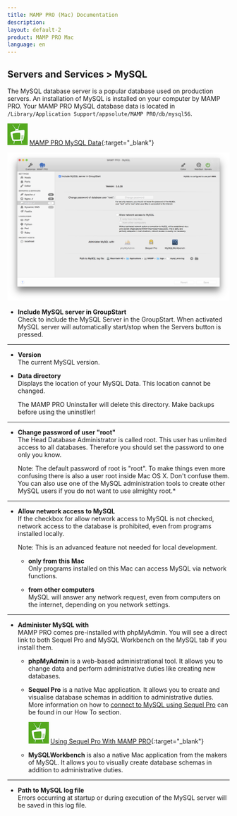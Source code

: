 ```yaml
---
title: MAMP PRO (Mac) Documentation
description: 
layout: default-2
product: MAMP PRO Mac
language: en
---
```


## Servers and Services > MySQL

The MySQL database server is a popular database used on production servers. An installation of MySQL is installed on your computer by MAMP PRO. Your MAMP PRO MySQL database data is located in `/Library/Application Support/appsolute/MAMP PRO/db/mysql56`.

![MAMP](../../Videos/MAMPtv.png) [MAMP PRO MySQL Data](https://www.youtube.com/watch?v=ZRHJy2K4yzc){:target="_blank"}

![MAMP](MySQL.png)

*  **Include MySQL server in GroupStart**  
   Check to include the MySQL Server in the GroupStart. When activated MySQL server will automatically start/stop when the Servers button is pressed.

---

*  **Version**  
   The current MySQL version.

*  **Data directory**  
   Displays the location of your MySQL Data. This location cannot be changed.
   <div class="alert" role="alert">
   The MAMP PRO Uninstaller will delete this directory. Make backups before using the uninstller!
   </div>

---

*  **Change password of user "root"**  
   The Head Database Administrator is called root. This user has unlimited access to all databases.
   Therefore you should set the password to one only you know.  
   
   <div class="alert" role="alert"> 
   Note: The default password of root is "root". To make things even more confusing there is also a user root inside Mac        OS X. Don't confuse them. You can also use one of the MySQL administration tools to create other MySQL users if you do not    want to use almighty root.*
   </div>

---

*  **Allow network access to MySQL**  
   If the checkbox for allow network access to MySQL is not checked, network access to the database is prohibited,
   even from programs installed locally.

   <div class="alert" role="alert"> 
   Note: This is an advanced feature not needed for local development.
   </div>
   
    *  **only from this Mac**  
       Only programs installed on this Mac can access MySQL via network functions.

    *  **from other computers**  
       MySQL will answer any network request, even from computers on the internet, depending on you network settings.

---

*  **Administer MySQL with**  
   MAMP PRO comes pre-installed with phpMyAdmin. You will see a direct link to both Sequel Pro and MySQL Workbench on the MySQL tab if you install them.

    *  **phpMyAdmin** is a web-based administrational tool. It allows you to change data and perform administrative duties
       like creating new databases.

    *  **Sequel Pro** is a native Mac application. It allows you to create and visualise database schemas in addition
       to administrative duties. More information on how to [connect to MySQL using Sequel Pro](../../How-Tos#connect_using_sequel_pro) can be found in our How To section.
       
       ![MAMP](../../Videos/MAMPtv.png) [Using Sequel Pro With MAMP PRO](https://www.youtube.com/watch?v=MyNIr7XUpBI){:target="_blank"}

    *  **MySQLWorkbench** is also a native Mac application from the makers of MySQL. It allows you to visually create                 database schemas in addition to administrative duties.
    
    

---

*  **Path to MySQL log file**  
   Errors occurring at startup or during execution of the MySQL server will be saved in this log file.
